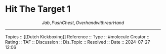 # Hit The Target 1

$$
Jab, Push Chest, Overhand with rear Hand
$$

---
Topics ::  [[Dutch Kickboxing]] 
Reference ::
Type :: #molecule
Creator ::
Rating ::
TAF ::
Discussion ::
Dis_Topic :: 
Resolved ::
Date :: 2024-07-27 12:06
